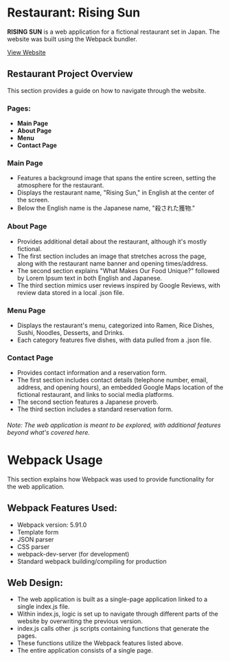 # Restaurant: Rising Sun
**RISING SUN** is a web application for a fictional restaurant set in Japan. The website was built using the Webpack bundler.

[View Website](https://dauletalzhanov.github.io/restaurant/)

## Restaurant Project Overview
This section provides a guide on how to navigate through the website.

### Pages:
- **Main Page**
- **About Page**
- **Menu**
- **Contact Page**

### Main Page
- Features a background image that spans the entire screen, setting the atmosphere for the restaurant.
- Displays the restaurant name, "Rising Sun," in English at the center of the screen.
- Below the English name is the Japanese name, "殺された獲物."

### About Page
- Provides additional detail about the restaurant, although it's mostly fictional.
- The first section includes an image that stretches across the page, along with the restaurant name banner and opening times/address.
- The second section explains "What Makes Our Food Unique?" followed by Lorem Ipsum text in both English and Japanese.
- The third section mimics user reviews inspired by Google Reviews, with review data stored in a local .json file.

### Menu Page
- Displays the restaurant's menu, categorized into Ramen, Rice Dishes, Sushi, Noodles, Desserts, and Drinks.
- Each category features five dishes, with data pulled from a .json file.

### Contact Page
- Provides contact information and a reservation form.
- The first section includes contact details (telephone number, email, address, and opening hours), an embedded Google Maps location of the fictional restaurant, and links to social media platforms.
- The second section features a Japanese proverb.
- The third section includes a standard reservation form.

###### *Note: The web application is meant to be explored, with additional features beyond what's covered here.*

# Webpack Usage
This section explains how Webpack was used to provide functionality for the web application.

## Webpack Features Used:
- Webpack version: 5.91.0
- Template form
- JSON parser
- CSS parser
- webpack-dev-server (for development)
- Standard webpack building/compiling for production

## Web Design:
- The web application is built as a single-page application linked to a single index.js file.
- Within index.js, logic is set up to navigate through different parts of the website by overwriting the previous version.
- index.js calls other .js scripts containing functions that generate the pages.
- These functions utilize the Webpack features listed above.
- The entire application consists of a single page.
